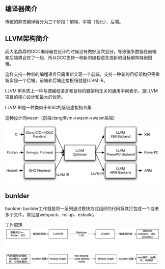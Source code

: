 <!--
 * @Author: xiuquanxu
 * @Company: kaochong
 * @Date: 2021-03-28 22:16:32
 * @LastEditors: xiuquanxu
 * @LastEditTime: 2021-03-29 00:23:42
-->
## 编译器简介  
传统的静态编译器分为三个阶段：前端、中端（优化）、后端。

## LLVM架构简介  
而大名鼎鼎的GCC编译器在设计的时候没有做好层次划分，导致很多数据在前端和后端耦合在了一起，所以GCC支持一种新的编程语言或新的目标架构特别困难。


这样支持一种新的编程语言只需重新实现一个前端，支持一种新的目标架构只需重新实现一个后端，前端和后端连接枢纽就是LLVM IR。

LLVM IR本质上一种与源编程语言和目标机器架构无关的通用中间表示，是LLVM项目的核心设计和最大的优势。

LLVM IR是一种类似于RISC的低级虚拟指令集

这种设计同wasm（前端clang/llvm->wasm->wasm后端）

<img src="../img/llvm.jpg"/>  

## bunlder

bunlder: bunlder工作就是将一系列通过模块方式组织的代码将其打包成一个或者多个文件。常见是webpack、rollup、esbuild。  

工作原理  
<img src="../img/bunlder.jpg"/>